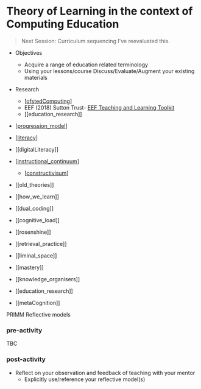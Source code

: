Theory of Learning in the context of Computing Education
==================

> Next Session: Curriculum sequencing
I've reevaluated this.

* Objectives
    * Acquire a range of education related terminology
    * Using your lessons/course Discuss/Evaluate/Augment your existing materials

* Research
    * [[ofstedComputing]]
    * EEF (2018) Sutton Trust- [EEF Teaching and Learning Toolkit](https://educationendowmentfoundation.org.uk/education-evidence/teaching-learning-toolkit)
    * [[education_research]]

* [[progression_model]]
* [[literacy]]
* [[digitalLiteracy]]
* [[instructional_continuum]]
    * [[constructivisum]]

* [[old_theories]]
* [[how_we_learn]]
* [[dual_coding]]
* [[cognitive_load]]
* [[rosenshine]]
* [[retrieval_practice]]
* [[liminal_space]]
* [[mastery]]
* [[knowledge_organisers]]
* [[education_research]]

* [[metaCognition]]


PRIMM
Reflective models


### pre-activity
TBC
### post-activity
* Reflect on your observation and feedback of teaching with your mentor
    * Explicitly use/reference your reflective model(s)

[//begin]: # "Autogenerated link references for markdown compatibility"
[progression_model]: ../progression_model.md "progression_model"
[literacy]: ../literacy.md "Literacy"
[instructional_continuum]: ../instructional_continuum.md "instructional_continuum"
[constructivisum]: ../constructivisum.md "Counterpoint"
[ofstedComputing]: ../ofstedComputing.md "Ofsted Computing"
[//end]: # "Autogenerated link references"